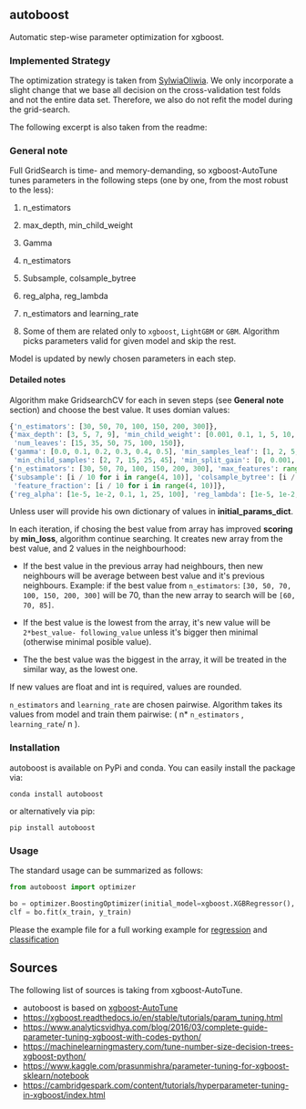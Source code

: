## autoboost

Automatic step-wise parameter optimization for xgboost.

### Implemented Strategy

The optimization strategy is taken
from [SylwiaOliwia](https://github.com/SylwiaOliwia2/xgboost-AutoTune#xgboost-autotune).
We only incorporate a slight change that we base all decision on the cross-validation
test folds and not the entire data set. Therefore, we also do not refit the model during the grid-search.

The following excerpt is also taken from the readme:

### General note

Full GridSearch is time- and memory-demanding, so xgboost-AutoTune tunes parameters in the following steps (one by one,
from the most robust to the less):

1. n_estimators
2. max_depth, min_child_weight
3. Gamma
4. n_estimators
5. Subsample, colsample_bytree
6. reg_alpha, reg_lambda
7. n_estimators and learning_rate

8. Some of them are related only to `xgboost`, `LightGBM` or `GBM`. Algorithm picks parameters valid for given model and
   skip the rest.

Model is updated by newly chosen parameters in each step.

#### Detailed notes

Algorithm make GridsearchCV for each in seven steps (see **General note** section) and choose the best value. It uses
domian values:

```python
{'n_estimators': [30, 50, 70, 100, 150, 200, 300]},
{'max_depth': [3, 5, 7, 9], 'min_child_weight': [0.001, 0.1, 1, 5, 10, 20], 'min_samples_split': [1, 2, 5, 10, 20, 30],
 'num_leaves': [15, 35, 50, 75, 100, 150]},
{'gamma': [0.0, 0.1, 0.2, 0.3, 0.4, 0.5], 'min_samples_leaf': [1, 2, 5, 10, 20, 30],
 'min_child_samples': [2, 7, 15, 25, 45], 'min_split_gain': [0, 0.001, 0.1, 1, 5, 20]},
{'n_estimators': [30, 50, 70, 100, 150, 200, 300], 'max_features': range(10, 25, 3)},
{'subsample': [i / 10 for i in range(4, 10)], 'colsample_bytree': [i / 10 for i in range(4, 10)],
 'feature_fraction': [i / 10 for i in range(4, 10)]},
{'reg_alpha': [1e-5, 1e-2, 0.1, 1, 25, 100], 'reg_lambda': [1e-5, 1e-2, 0.1, 1, 25, 100]}
```

Unless user will provide his own dictionary of values in **initial_params_dict**.

In each iteration, if chosing the best value from array has improved **scoring** by **min_loss**, algorithm continue
searching. It creates new array from the best value, and 2 values in the neighbourhood:

* If the best value in the previous array had neighbours, then new neighbours will be average between best value and
  it's previous neighbours. Example: if the best value from `n_estimators`: `[30, 50, 70, 100, 150, 200, 300]` will be
  70, than the new array to search will be `[60, 70, 85]`.

* If the best value is the lowest from the array, it's new value will be `2*best_value- following_value` unless it's
  bigger then minimal (otherwise minimal posible value).

* The the best value was the biggest in the array, it will be treated in the similar way, as the lowest one.

If new values are float and int is required, values are rounded.

`n_estimators` and `learning_rate` are chosen pairwise. Algorithm takes its values from model and train them pairwise: (
n* `n_estimators` , `learning_rate`/ n ).

### Installation

autoboost is available on PyPi and conda. You can easily install the package via:

```console
conda install autoboost
```

or alternatively via pip:

```console
pip install autoboost
```

### Usage

The standard usage can be summarized as follows:

```python
from autoboost import optimizer

bo = optimizer.BoostingOptimizer(initial_model=xgboost.XGBRegressor(), scorer=mse_scorer)
clf = bo.fit(x_train, y_train)
```

Please the example file for a full working example for [regression](example/regression_diamonds.py)
and [classification](subpro/classifciation_iris.py)

## Sources

The following list of sources is taking from xgboost-AutoTune.

- autoboost is based on [xgboost-AutoTune](!https://github.com/SylwiaOliwia2/xgboost-AutoTune)
- https://xgboost.readthedocs.io/en/stable/tutorials/param_tuning.html
- https://www.analyticsvidhya.com/blog/2016/03/complete-guide-parameter-tuning-xgboost-with-codes-python/
- https://machinelearningmastery.com/tune-number-size-decision-trees-xgboost-python/
- https://www.kaggle.com/prasunmishra/parameter-tuning-for-xgboost-sklearn/notebook
- https://cambridgespark.com/content/tutorials/hyperparameter-tuning-in-xgboost/index.html 